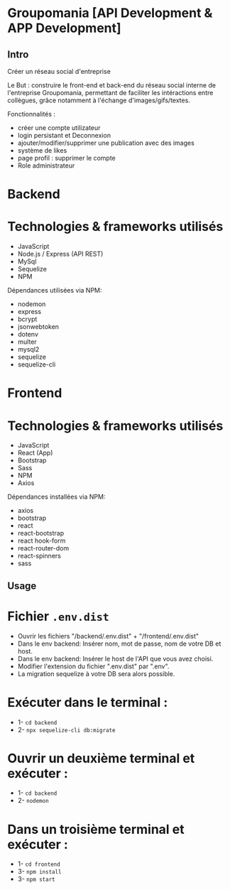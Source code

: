 # Groupomania [API Development & APP Development]


## Intro ##

Créer un réseau social d'entreprise

Le But : construire le front-end et back-end du réseau social interne de l'entreprise Groupomania, permettant de faciliter les intéractions entre collègues, grâce notamment à l'échange d'images/gifs/textes.

Fonctionnalités :

- créer une compte utilizateur
- login persistant et Deconnexion
- ajouter/modifier/supprimer une publication avec des images
- système de likes
- page profil : supprimer le compte
- Role administrateur

# Backend

# Technologies & frameworks utilisés
- JavaScript
- Node.js / Express (API REST)
- MySql
- Sequelize
- NPM

Dépendances utilisées via NPM:
- nodemon
- express
- bcrypt
- jsonwebtoken
- dotenv
- multer
- mysql2
- sequelize
- sequelize-cli


# Frontend


# Technologies & frameworks utilisés
- JavaScript
- React (App)
- Bootstrap
- Sass
- NPM
- Axios

Dépendances installées via NPM:
- axios
- bootstrap
- react
- react-bootstrap
- react hook-form
- react-router-dom
- react-spinners
- sass



## Usage ##

# Fichier `.env.dist`

- Ouvrir les fichiers "/backend/.env.dist" + "/frontend/.env.dist"
- Dans le env backend: Insérer nom, mot de passe, nom de votre DB et host.
- Dans le env backend: Insérer le host de l'API que vous avez choisi.
- Modifier l'extension du fichier ".env.dist" par ".env".
- La migration sequelize à votre DB sera alors possible.

# Exécuter dans le terminal : 

- 1- `cd backend`
- 2- `npx sequelize-cli db:migrate`

# Ouvrir un deuxième terminal et exécuter :
- 1- `cd backend`
- 2- `nodemon`

# Dans un troisième terminal et exécuter :
- 1- `cd frontend`
- 3- `npm install`
- 3- `npm start`